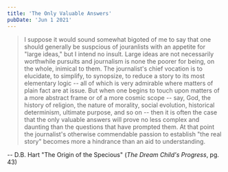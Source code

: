 ```yaml
---
title: 'The Only Valuable Answers'
pubDate: 'Jun 1 2021'
---
```


> I suppose it would sound somewhat bigoted of me to say that one should generally be suspcious of
> jouranlists with an appetite for "large ideas," but I intend no insult. Large ideas are not
> necessarily worthwhile pursuits and journalism is none the poorer for being, on the whole,
> inimical to them. The journalist's chief vocation is to elucidate, to simplify, to synopsize, to
> reduce a story to its most elementary logic -- all of which is very admirable where matters of
> plain fact are at issue. But when one begins to touch upon matters of a more abstract frame or of
> a more cosmic scope -- say, God, the history of religion, the nature of morality, social
> evolution, historical determinism, ultimate purpose, and so on -- then it is often the case that
> the only valuable answers will prove no less complex and daunting than the questions that have
> prompted them. At that point the journalist's otherwise commendable passion to establish "the real
> story" becomes more a hindrance than an aid to understanding.

-- D.B. Hart "The Origin of the Specious" (_The Dream Child's Progress_, pg. 43)
